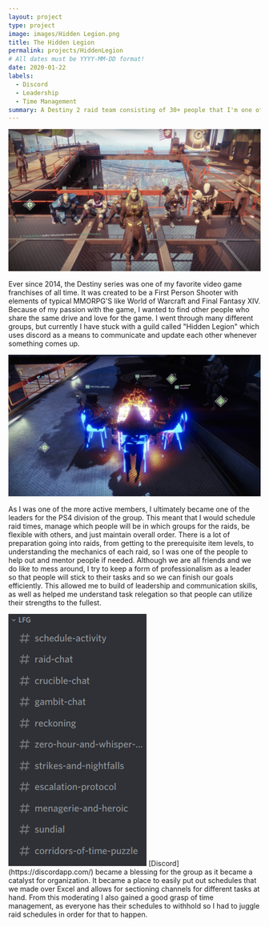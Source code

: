 ```yaml
---
layout: project
type: project
image: images/Hidden Legion.png
title: The Hidden Legion
permalink: projects/HiddenLegion
# All dates must be YYYY-MM-DD format!
date: 2020-01-22
labels:
  - Discord
  - Leadership
  - Time Management
summary: A Destiny 2 raid team consisting of 30+ people that I'm one of the leaders for.  
---
```


<img class="ui image" src="/images/DestinySquad.JPEG">

Ever since 2014, the Destiny series was one of my favorite video game franchises of all time. It was created to be a First Person Shooter with elements of typical MMORPG'S like World of Warcraft and Final Fantasy XIV. Because of my passion with the game, I wanted to find other people who share the same drive and love for the game. I went through many different groups, but currently I have stuck with a guild called "Hidden Legion" which uses discord as a means to communicate and update each other whenever something comes up.

<img class="ui small image" src="/images/Campfire.JPEG">

As I was one of the more active members, I ultimately became one of the leaders for the PS4 division of the group. This meant that I would schedule raid times, manage which people will be in which groups for the raids, be flexible with others, and just maintain overall order. There is a lot of preparation going into raids, from getting to the prerequisite item levels, to understanding the mechanics of each raid, so I was one of the people to help out and mentor people if needed. Although we are all friends and we do like to mess around, I try to keep a form of professionalism as a leader so that people will stick to their tasks and so we can finish our goals efficiently. This allowed me to build of leadership and communication skills, as well as helped me understand task relegation so that people can utilize their strengths to the fullest.

<img class="ui tiny left floated image" src="/images/RaidDiscord.png">
[Discord](https://discordapp.com/) became a blessing for the group as it became a catalyst for organization. It became a place to easily put out schedules that we made over Excel and allows for sectioning channels for different tasks at hand. From this moderating I also gained a good grasp of time management, as everyone has their schedules to withhold so I had to juggle raid schedules in order for that to happen. 



